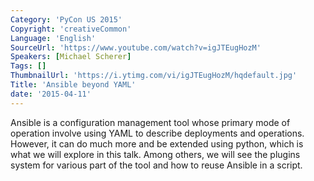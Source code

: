 ```yaml
---
Category: 'PyCon US 2015'
Copyright: 'creativeCommon'
Language: 'English'
SourceUrl: 'https://www.youtube.com/watch?v=igJTEugHozM'
Speakers: [Michael Scherer]
Tags: []
ThumbnailUrl: 'https://i.ytimg.com/vi/igJTEugHozM/hqdefault.jpg'
Title: 'Ansible beyond YAML'
date: '2015-04-11'
---
```

Ansible is a configuration management tool whose primary mode of operation involve using YAML to describe deployments and operations. However, it can do much more and be extended using python, which is what we will explore in this talk. Among others, we will see the plugins system for various part of the tool and how to reuse Ansible in a script.
